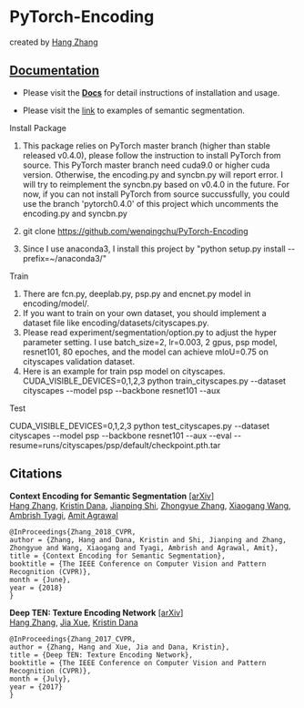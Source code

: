 # PyTorch-Encoding

created by [Hang Zhang](http://hangzh.com/)

## [Documentation](http://hangzh.com/PyTorch-Encoding/)

- Please visit the [**Docs**](http://hangzh.com/PyTorch-Encoding/) for detail instructions of installation and usage. 

- Please visit the [link](http://hangzh.com/PyTorch-Encoding/experiments/segmentation.html) to examples of semantic segmentation.


Install Package

1. This package relies on PyTorch master branch (higher than stable released v0.4.0), please follow the instruction to install PyTorch from source. This PyTorch master branch need cuda9.0 or higher cuda version.  Otherwise, the encoding.py and syncbn.py will report error. I will try to reimplement the syncbn.py based on v0.4.0 in the future. For now, if you can not install PyTorch from source succussfully, you could use the branch 'pytorch0.4.0' of this project which uncomments the encoding.py and syncbn.py

2. git clone https://github.com/wenqingchu/PyTorch-Encoding

3. Since I use anaconda3, I install this project by "python setup.py install --prefix=~/anaconda3/"

Train

1. There are fcn.py, deeplab.py, psp.py and encnet.py model in encoding/model/.
2. If you want to train on your own dataset, you should implement a dataset file like encoding/datasets/cityscapes.py.
3. Please read experiment/segmentation/option.py to adjust the hyper parameter setting. I use batch_size=2, lr=0.003, 2 gpus, psp model, resnet101, 80 epoches, and the model can achieve mIoU=0.75 on cityscapes validation dataset. 
4. Here is an example for train psp model on cityscapes.
CUDA_VISIBLE_DEVICES=0,1,2,3 python train_cityscapes.py --dataset cityscapes --model psp --backbone resnet101 --aux

Test

CUDA_VISIBLE_DEVICES=0,1,2,3 python test_cityscapes.py --dataset cityscapes --model psp --backbone resnet101 --aux --eval --resume=runs/cityscapes/psp/default/checkpoint.pth.tar

## Citations

**Context Encoding for Semantic Segmentation** [[arXiv]](https://arxiv.org/pdf/1803.08904.pdf)  
 [Hang Zhang](http://hangzh.com/), [Kristin Dana](http://eceweb1.rutgers.edu/vision/dana.html), [Jianping Shi](http://shijianping.me/), [Zhongyue Zhang](http://zhongyuezhang.com/), [Xiaogang Wang](http://www.ee.cuhk.edu.hk/~xgwang/), [Ambrish Tyagi](https://scholar.google.com/citations?user=GaSWCoUAAAAJ&hl=en), [Amit Agrawal](http://www.amitkagrawal.com/)
```
@InProceedings{Zhang_2018_CVPR,
author = {Zhang, Hang and Dana, Kristin and Shi, Jianping and Zhang, Zhongyue and Wang, Xiaogang and Tyagi, Ambrish and Agrawal, Amit},
title = {Context Encoding for Semantic Segmentation},
booktitle = {The IEEE Conference on Computer Vision and Pattern Recognition (CVPR)},
month = {June},
year = {2018}
}
```

**Deep TEN: Texture Encoding Network** [[arXiv]](https://arxiv.org/pdf/1612.02844.pdf)  
  [Hang Zhang](http://hangzh.com/), [Jia Xue](http://jiaxueweb.com/), [Kristin Dana](http://eceweb1.rutgers.edu/vision/dana.html)
```
@InProceedings{Zhang_2017_CVPR,
author = {Zhang, Hang and Xue, Jia and Dana, Kristin},
title = {Deep TEN: Texture Encoding Network},
booktitle = {The IEEE Conference on Computer Vision and Pattern Recognition (CVPR)},
month = {July},
year = {2017}
}
```
